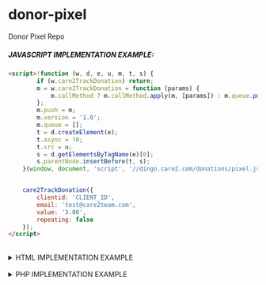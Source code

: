 # donor-pixel
Donor Pixel Repo

##### JAVASCRIPT IMPLEMENTATION EXAMPLE:

```html
<script>!function (w, d, e, u, m, t, s) {
        if (w.care2TrackDonation) return;
        m = w.care2TrackDonation = function (params) {
            m.callMethod ? m.callMethod.apply(m, [params]) : m.queue.push(params)
        };
        m.push = m;
        m.version = '1.0';
        m.queue = [];
        t = d.createElement(e);
        t.async = !0;
        t.src = u;
        s = d.getElementsByTagName(e)[0];
        s.parentNode.insertBefore(t, s);
    }(window, document, 'script', '//dingo.care2.com/donations/pixel.js');


    care2TrackDonation({
        clientid: 'CLIENT_ID',
        email: 'test@care2team.com',
        value: '3.00',
        repeating: false
    });
</script>
```

<br />
<details><summary>HTML IMPLEMENTATION EXAMPLE</summary>
<p>

Query parameters passed to the donation pixel:

| Parameter | Description | Example |
| :--- | :--- | :--- |
| clientID | Your client ID | 1234 |
| emailhash | The SHA256 hash of the user's lower-cased email, salted with JnXfotSYCdjoYQNtLMp | See hash in the url below |
| value | The amount of the donation | 3.12 |
| currency | The ISO 4217 currency code of the donation | USD |
| repeating | This value should 1 for true, 0 for false | 1 |

```html
<img height="1" width="1" alt="" style="display:none" src="https://www.care2.com/tracking-pixel?clientid=1234&emailhash=ca32ff688495d108c175948a8b641b62ddf166bbfd4fb404299758a3e94f59dd&value=3&currency=USD&repeating=0">
```

</p>
</details>
<br />
<details><summary>PHP IMPLEMENTATION EXAMPLE</summary>
<p>

```php
<?php

Care2TrackDonation(
    '1234', // Client ID
    'test-1@gmail.com', // E-mail address
    '3.12', // Donation value
    'USD',  // Donation currency
    false   // Repeating
);

function Care2TrackDonation($clientId, $email, $value, $currency, $repeating)
{
    $salt = 'JnXfotSYCdjoYQNtLMp';

    // Validate e-mail address
    $email = trim(strtolower($email));
    if (!filter_var($email, FILTER_VALIDATE_EMAIL)) {
        throw new Exception("Email must be a valid email address.");
    }
    $emailHash = hash('sha256', $salt . $email, false);

    // Validate client ID
    $clientId = (int) $clientId;
    if ($clientId <= 0) {
        throw new Exception("Client ID must be an valid integer.");
    }

    // Validate donation value
    $value = (float) $value;
    if ($value <= 0) {
        throw new Exception("Value must be an valid float.");
    }

    $queryParams = [
        'clientid'  => $clientId,
        'emailhash' => $emailHash,
        'value'     => $value,
        'currency'  => $currency,
        'repeating' => $repeating === true ? 1 : 0
    ];

    $trackingUrl = 'https://www.care2.com/tracking-pixel?' . http_build_query($queryParams);

    file_get_contents($trackingUrl);
}
```
</p>
</details>
